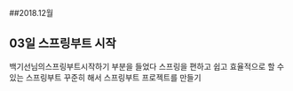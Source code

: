 ##2018.12월
## 03일 스프링부트 시작
백기선님의스프링부트시작하기 부분을 들었다
스프링을 편하고 쉽고 효율적으로 할 수 있는 스프링부트
꾸준히 해서 스프링부트 프로젝트를 만들기

